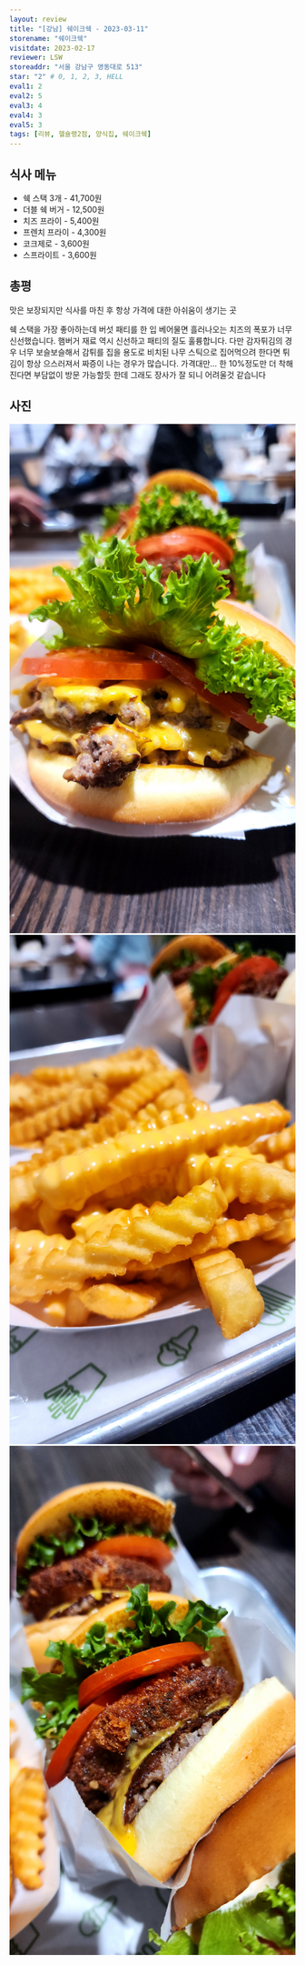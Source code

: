 ```yaml
---
layout: review
title: "[강남] 쉐이크쉑 - 2023-03-11"
storename: "쉐이크쉑"
visitdate: 2023-02-17
reviewer: LSW
storeaddr: "서울 강남구 영동대로 513"
star: "2" # 0, 1, 2, 3, HELL
eval1: 2
eval2: 5
eval3: 4
eval4: 3
eval5: 3
tags: [리뷰, 헬슐랭2점, 양식집, 쉐이크쉑]
---
```


## 식사 메뉴

- 쉑 스택 3개 - 41,700원
- 더블 쉑 버거 - 12,500원
- 치즈 프라이 - 5,400원
- 프렌치 프라이 - 4,300원
- 코크제로 - 3,600원
- 스프라이트 - 3,600원

## 총평

맛은 보장되지만 식사를 마친 후 항상 가격에 대한 아쉬움이 생기는 곳

쉑 스택을 가장 좋아하는데 버섯 패티를 한 입 베어물면 흘러나오는 치즈의 폭포가 너무 신선했습니다. 햄버거 재료 역시 신선하고 패티의 질도 훌륭합니다. 다만 감자튀김의 경우 너무 보슬보슬해서 감튀를 집을 용도로 비치된 나무 스틱으로 집어먹으려 한다면 튀김이 항상 으스러져서 짜증이 나는 경우가 많습니다. 가격대만… 한 10%정도만 더 착해진다면 부담없이 방문 가능할듯 한데 그래도 장사가 잘 되니 어려울것 같습니다

## 사진

![](/img/20230311shakeshack1.jpeg)
![](/img/20230311shakeshack2.jpeg)
![](/img/20230311shakeshack3.jpeg)
